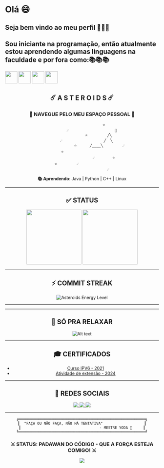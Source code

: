 # Olá 😄 
## Seja bem vindo ao meu perfil 👋👋👋
## Sou iniciante na programação, então atualmente estou aprendendo algumas linguagens na faculdade e por fora como:📚📚📚

<img loading="lazy" src="https://cdn.jsdelivr.net/gh/devicons/devicon/icons/java/java-original.svg" width="40" height="40"/> <img loading="lazy" src="https://cdn.jsdelivr.net/gh/devicons/devicon/icons/linux/linux-original.svg" width="40" height="40"/> <img loading="lazy" src="https://cdn.jsdelivr.net/gh/devicons/devicon/icons/cplusplus/cplusplus-original.svg" width="40" height="40"/> <img loading="lazy" src="https://cdn.jsdelivr.net/gh/devicons/devicon/icons/python/python-original.svg" width="40" height="40"/>

<div align="center">

## ☄️ A S T E R O I D S ☄️
### 🚀 NAVEGUE PELO MEU ESPAÇO PESSOAL 🚀

```
                    ⭐
         ☄️                     🚀
               ⭐         ╱╲
    ☄️                   ╱  ╲
                ⭐      ╱____╲         ☄️
         ⭐                           
                    ☄️        ⭐
    ⭐         ☄️                  
                        ☄️
```

**📚 Aprendendo**: Java | Python | C++ | Linux

</div>

---

<div align="center">

## ✅ STATUS 

<img height="180em" src="https://github-readme-stats.vercel.app/api?username=MyNameisNunes&show_icons=true&theme=chartreuse-dark&include_all_commits=true&count_private=true&custom_title=🚀%20SPACESHIP%20STATUS&hide_border=true&bg_color=0D1117&title_color=00ff41&text_color=00ff41&icon_color=39ff14"/>

<img height="180em" src="https://github-readme-stats.vercel.app/api/top-langs/?username=MyNameisNunes&layout=compact&langs_count=7&theme=chartreuse-dark&custom_title=%20RADAR%20SCAN&hide_border=true&bg_color=0D1117&title_color=00ff41&text_color=00ff41"/>

</div>

---

<div align="center">

## ⚡ COMMIT STREAK

<img src="https://github-readme-streak-stats.herokuapp.com?user=MyNameisNunes&theme=hacker&locale=pt_BR&short_numbers=true&date_format=M%20j%5B%2C%20Y%5D&hide_total_contributions=true&hide_border=true&background=0D1117&stroke=00ff41&ring=39ff14&fire=00ff41&currStreakLabel=00ff41" alt="Asteroids Energy Level" />

</div>

---

<div align="center">
  
---

## 🎵 SÓ PRA RELAXAR
<div align="center">
  
![Alt text](https://spotify-recently-played-readme.vercel.app/api?user=jl50mkbp2ve31ggy4531srqhr)

</div>

---

## 🎓 CERTIFICADOS 
- [Curso IPV6 - 2021](./Sage.pdf)  
- [Atividade de extensão - 2024](./CertificadoEscolar.pdf)

---

<div align="center">

## 📱 REDES SOCIAIS

<a href="https://www.instagram.com/souapenasothiago/" target="_blank">
  <img src="https://img.shields.io/badge/🚀%20Instagram-0D1117?style=for-the-badge&logo=instagram&logoColor=00ff41" target="_blank">
</a>
<a href="mailto:t.nuu2001@gmail.com">
  <img src="https://img.shields.io/badge/📡%20Gmail-0D1117?style=for-the-badge&logo=gmail&logoColor=00ff41" target="_blank">
</a>
<a href="https://www.linkedin.com/in/thiago-nunes-30082000/" target="_blank">
  <img src="https://img.shields.io/badge/🛸%20LinkedIn-0D1117?style=for-the-badge&logo=linkedin&logoColor=00ff41" target="_blank">
</a>

</div>

---

<div align="center">

```
╔══════════════════════════════════════════════════════════╗
║  "FAÇA OU NÃO FAÇA, NÃO HÁ TENTATIVA"                   ║
║                                    - MESTRE YODA 🐸     ║
╚══════════════════════════════════════════════════════════╝
```

### ⚔️ STATUS: PADAWAN DO CÓDIGO - QUE A FORÇA ESTEJA COMIGO! ⚔️

<img src="https://capsule-render.vercel.app/api?type=waving&color=gradient&customColorList=12&height=60&section=footer"/>

</div>
